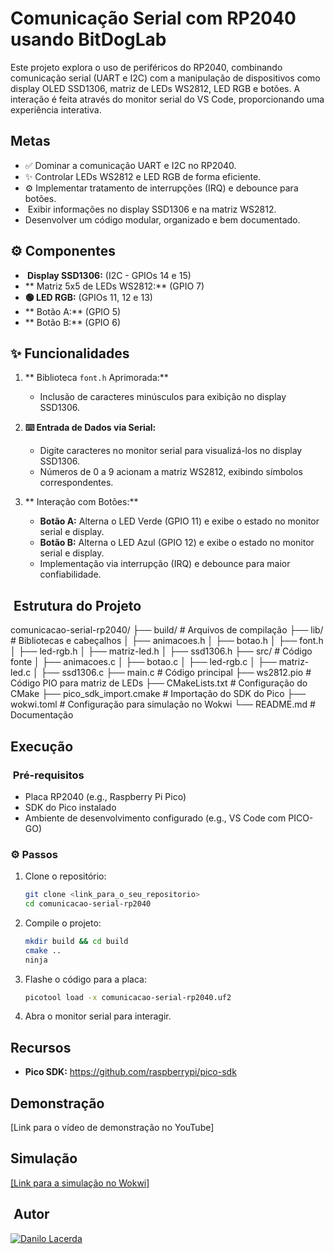 #  Comunicação Serial com RP2040 usando BitDogLab

Este projeto explora o uso de periféricos do RP2040, combinando comunicação serial (UART e I2C) com a manipulação de dispositivos como display OLED SSD1306, matriz de LEDs WS2812, LED RGB e botões. A interação é feita através do monitor serial do VS Code, proporcionando uma experiência interativa.

##  Metas

*   ✅ Dominar a comunicação UART e I2C no RP2040.
*   ✨ Controlar LEDs WS2812 e LED RGB de forma eficiente.
*   ⚙️ Implementar tratamento de interrupções (IRQ) e debounce para botões.
*   ️ Exibir informações no display SSD1306 e na matriz WS2812.
*    Desenvolver um código modular, organizado e bem documentado.

## ⚙️ Componentes

*   **️ Display SSD1306:** (I2C - GPIOs 14 e 15)
*   ** Matriz 5x5 de LEDs WS2812:** (GPIO 7)
*   **🟢 LED RGB:** (GPIOs 11, 12 e 13)
*   ** Botão A:** (GPIO 5)
*   ** Botão B:** (GPIO 6)

## ✨ Funcionalidades

1.  ** Biblioteca `font.h` Aprimorada:**

    *   Inclusão de caracteres minúsculos para exibição no display SSD1306.

2.  **⌨️ Entrada de Dados via Serial:**

    *   Digite caracteres no monitor serial para visualizá-los no display SSD1306.
    *   Números de 0 a 9 acionam a matriz WS2812, exibindo símbolos correspondentes.

3.  ** Interação com Botões:**

    *   **Botão A:** Alterna o LED Verde (GPIO 11) e exibe o estado no monitor serial e display.
    *   **Botão B:** Alterna o LED Azul (GPIO 12) e exibe o estado no monitor serial e display.
    *   Implementação via interrupção (IRQ) e debounce para maior confiabilidade.

## ️ Estrutura do Projeto

comunicacao-serial-rp2040/
├── build/                      # Arquivos de compilação
├── lib/                        # Bibliotecas e cabeçalhos
│   ├── animacoes.h
│   ├── botao.h
│   ├── font.h
│   ├── led-rgb.h
│   ├── matriz-led.h
│   ├── ssd1306.h
├── src/                        # Código fonte
│   ├── animacoes.c
│   ├── botao.c
│   ├── led-rgb.c
│   ├── matriz-led.c
│   ├── ssd1306.c
├── main.c                      # Código principal
├── ws2812.pio                  # Código PIO para matriz de LEDs
├── CMakeLists.txt               # Configuração do CMake
├── pico_sdk_import.cmake        # Importação do SDK do Pico
├── wokwi.toml                   # Configuração para simulação no Wokwi
└── README.md                    # Documentação


##  Execução

### ️ Pré-requisitos

*   Placa RP2040 (e.g., Raspberry Pi Pico)
*   SDK do Pico instalado
*   Ambiente de desenvolvimento configurado (e.g., VS Code com PICO-GO)

### ⚙️ Passos

1.  Clone o repositório:

    ```bash
    git clone <link_para_o_seu_repositorio>
    cd comunicacao-serial-rp2040
    ```

2.  Compile o projeto:

    ```bash
    mkdir build && cd build
    cmake ..
    ninja
    ```

3.  Flashe o código para a placa:

    ```bash
    picotool load -x comunicacao-serial-rp2040.uf2
    ```

4.  Abra o monitor serial para interagir.

##  Recursos

*   **Pico SDK:** <https://github.com/raspberrypi/pico-sdk>


##  Demonstração

[Link para o vídeo de demonstração no YouTube]

##  Simulação

[[Link para a simulação no Wokwi]](https://wokwi.com/projects/422467626758478849)

## ‍ Autor

[![Danilo Lacerda](https://github.com/DaanLacerdaa.png?size=100)](https://github.com/DaanLacerdaa)

